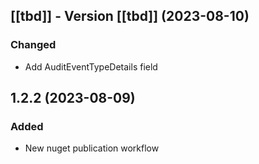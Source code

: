 ## [[tbd]] - Version [[tbd]] (2023-08-10)

### Changed
* Add AuditEventTypeDetails field

## 1.2.2 (2023-08-09)

### Added
* New nuget publication workflow
